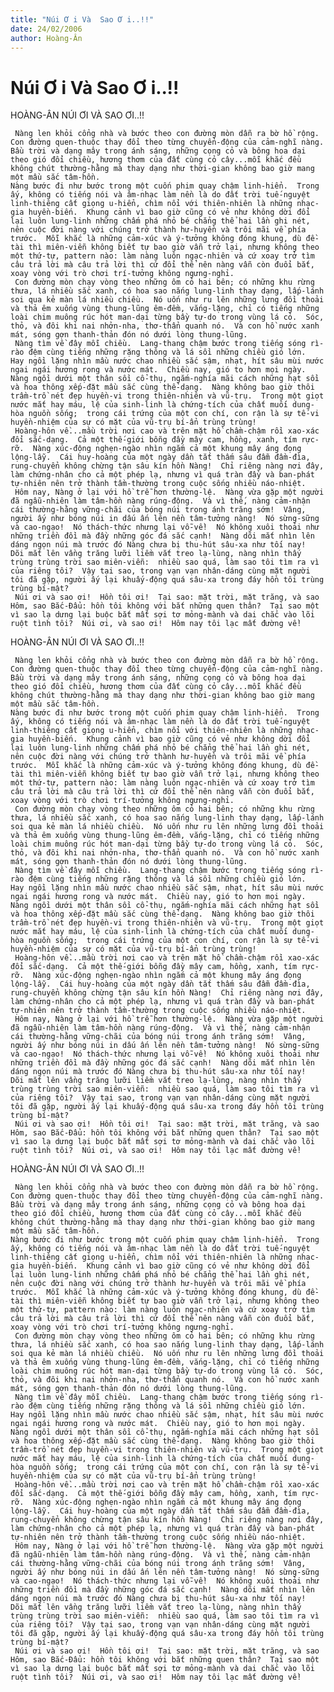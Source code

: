 ```yaml
---
title: "Núi Ơ i Và  Sao Ơ i..!!"
date: 24/02/2006
author: Hoàng-Ân
---
```


# Núi Ơ i Và  Sao Ơ i..!!

HOÀNG-ÂN
NÚI ƠI VÀ SAO ƠI..!!

     Nàng len khỏi cổng nhà và bước theo con đường mòn dẫn ra bờ hồ rộng.  Con đường quen-thuộc thay đổi theo từng chuyển-động của cảm-nghĩ nàng.  Bầu trời và dạng mây trong ánh sáng, những cọng cỏ và bông hoa dại theo gió đổi chiều, hương thơm của đất cùng cỏ cây...mỗi khắc đều không chút thường-hằng mà thay dạng như thời-gian không bao giờ mang một mầu sắc tâm-hồn.
    Nàng bước đi như bước trong một cuốn phim quay chậm linh-hiển.  Trong ấy, không có tiếng nói và âm-nhạc làm nền là do đất trời tuế-nguyệt linh-thiêng cất giọng u-hiển, chìm nổi với thiên-nhiên là những nhạc-gia huyền-biến.  Khung cảnh vì bao giờ cũng có vẻ như không dời đổi lại luôn lung-linh những chấm phá nhỏ bé chẳng thể hai lần ghi nét, nên cuộc đời nàng với chúng trở thành hư-huyền và trôi mãi về phía trước.  Mỗi khắc là những cảm-xúc và ý-tưởng không đóng khung, dù đề-tài thì miên-viễn không biết tự bao giờ vẫn trở lại, nhưng không theo một thứ-tự, pattern nào: làm nàng luôn ngạc-nhiên và cứ xoay trở tìm câu trả lời mà câu trả lời thì cứ đổi thể nên nàng vẫn còn đuổi bắt, xoay vòng với trò chơi trí-tưởng không ngưng-nghỉ.
     Con đường mòn chạy vòng theo những ôm cỏ hai bên; có những khu rừng thưa, lá nhiều sắc xanh, có hoa sao nắng lung-linh thay dạng, lấp-lánh soi qua kẻ màn lá nhiều chiều.  Nó uốn như ru lên những lưng đồi thoải và thả êm xuống vùng thung-lũng êm-đềm, vắng-lặng, chỉ có tiếng những loài chim muông rúc hót man-dại từng bầy tự-do trong vùng lá cỏ.  Sóc, thỏ, và đôi khi nai nhởn-nha, thơ-thẩn quanh nó.  Và con hồ nước xanh mát, sóng gợn thanh-thản đón nó dưới lòng thung-lũng.
     Nàng tìm về đây mỗi chiều.  Lang-thang chậm bước trong tiếng sóng rì-rào đệm cùng tiếng những rặng thông và lá sồi những chiều gió lớn.  Hay ngồi lặng nhìn mầu nước chao nhiều sắc sậm, nhạt, hít sâu mùi nước ngai ngái hương rong và nước mát.  Chiều nay, gió to hơn mọi ngày.  Nàng ngồi dưới một thân sồi cổ-thụ, ngắm-nghía mãi cách những hạt sồi và hoa thông xếp-đặt mầu sắc cùng thể-dạng.  Nàng không bao giờ thôi trầm-trồ nét đẹp huyền-vi trong thiên-nhiên và vũ-trụ.  Trong một giọt nước mắt hay máu, lệ của sinh-linh là chứng-tích của chất muối dung-hòa nguồn sống;  trong cái trứng của một con chí, con rận là sự tế-vi huyền-nhiệm của sự có mặt của vũ-trụ bí-ẩn trùng trùng!
     Hoàng-hôn về...mầu trời nơi cao và trên mặt hồ chầm-chậm rồi xao-xác đổi sắc-dạng.  Cả một thế-giới bỗng đầy mây cam, hồng, xanh, tím rực-rỡ.  Nàng xúc-động nghẹn-ngào nhìn ngắm cả một khung mây áng đọng lộng-lẫy.  Cái huy-hoàng của một ngày dần tắt thấm sâu đẫm đầm-đìa, rung-chuyển không chừng tận sâu kín hồn Nàng!  Chỉ riêng nàng nơi đây, làm chứng-nhân cho cả một phép lạ, nhưng vì quá tràn đầy và ban-phát tự-nhiên nên trở thành tầm-thường trong cuộc sống nhiều náo-nhiệt.
     Hôm nay, Nàng ở lại với hồ trễ hơn thường-lệ.  Nàng vừa gặp một người đã ngẫu-nhiên làm tâm-hồn nàng rúng-động.  Và vì thế, nàng cảm-nhận cái thường-hằng vững-chãi của bóng núi trong ánh trăng sớm!  Vâng, người ấy như bóng núi in dấu ấn lên nền tâm-tưởng nàng!  Nó sừng-sững và cao-ngạo!  Nó thách-thức nhưng lại vỗ-về!  Nó không xuôi thoải như những triền đồi mà đầy những góc đá sắc cạnh!  Nàng dõi mắt nhìn lên dáng ngọn núi mà trước đó Nàng chưa bị thu-hút sâu-xa như tối nay!  Dõi mắt lên vầng trăng lưỡi liềm vắt treo lạ-lùng, nàng nhìn thấy trùng trùng trời sao miên-viễn:  nhiều sao quá, làm sao tôi tìm ra vì của riêng tôi?  Vậy tại sao, trong vạn vạn nhân-dáng cùng mặt người tôi đã gặp, người ấy lại khuấy-động quá sâu-xa trong đáy hồn tôi trùng trùng bí-mật?
     Núi ơi và sao ơi!  Hồn tôi ơi!  Tại sao: mặt trời, mặt trăng, và sao Hôm, sao Bắc-Đẩu: hồn tôi không với bắt những quen thân?  Tại sao một vì sao lạ dưng lại buộc bắt mất sợi tơ mỏng-mành và dai chắc vào lõi ruột tình tôi?  Núi ơi, và sao ơi!  Hôm nay tôi lạc mất đường về!

HOÀNG-ÂN
NÚI ƠI VÀ SAO ƠI..!!

     Nàng len khỏi cổng nhà và bước theo con đường mòn dẫn ra bờ hồ rộng.  Con đường quen-thuộc thay đổi theo từng chuyển-động của cảm-nghĩ nàng.  Bầu trời và dạng mây trong ánh sáng, những cọng cỏ và bông hoa dại theo gió đổi chiều, hương thơm của đất cùng cỏ cây...mỗi khắc đều không chút thường-hằng mà thay dạng như thời-gian không bao giờ mang một mầu sắc tâm-hồn.
    Nàng bước đi như bước trong một cuốn phim quay chậm linh-hiển.  Trong ấy, không có tiếng nói và âm-nhạc làm nền là do đất trời tuế-nguyệt linh-thiêng cất giọng u-hiển, chìm nổi với thiên-nhiên là những nhạc-gia huyền-biến.  Khung cảnh vì bao giờ cũng có vẻ như không dời đổi lại luôn lung-linh những chấm phá nhỏ bé chẳng thể hai lần ghi nét, nên cuộc đời nàng với chúng trở thành hư-huyền và trôi mãi về phía trước.  Mỗi khắc là những cảm-xúc và ý-tưởng không đóng khung, dù đề-tài thì miên-viễn không biết tự bao giờ vẫn trở lại, nhưng không theo một thứ-tự, pattern nào: làm nàng luôn ngạc-nhiên và cứ xoay trở tìm câu trả lời mà câu trả lời thì cứ đổi thể nên nàng vẫn còn đuổi bắt, xoay vòng với trò chơi trí-tưởng không ngưng-nghỉ.
     Con đường mòn chạy vòng theo những ôm cỏ hai bên; có những khu rừng thưa, lá nhiều sắc xanh, có hoa sao nắng lung-linh thay dạng, lấp-lánh soi qua kẻ màn lá nhiều chiều.  Nó uốn như ru lên những lưng đồi thoải và thả êm xuống vùng thung-lũng êm-đềm, vắng-lặng, chỉ có tiếng những loài chim muông rúc hót man-dại từng bầy tự-do trong vùng lá cỏ.  Sóc, thỏ, và đôi khi nai nhởn-nha, thơ-thẩn quanh nó.  Và con hồ nước xanh mát, sóng gợn thanh-thản đón nó dưới lòng thung-lũng.
     Nàng tìm về đây mỗi chiều.  Lang-thang chậm bước trong tiếng sóng rì-rào đệm cùng tiếng những rặng thông và lá sồi những chiều gió lớn.  Hay ngồi lặng nhìn mầu nước chao nhiều sắc sậm, nhạt, hít sâu mùi nước ngai ngái hương rong và nước mát.  Chiều nay, gió to hơn mọi ngày.  Nàng ngồi dưới một thân sồi cổ-thụ, ngắm-nghía mãi cách những hạt sồi và hoa thông xếp-đặt mầu sắc cùng thể-dạng.  Nàng không bao giờ thôi trầm-trồ nét đẹp huyền-vi trong thiên-nhiên và vũ-trụ.  Trong một giọt nước mắt hay máu, lệ của sinh-linh là chứng-tích của chất muối dung-hòa nguồn sống;  trong cái trứng của một con chí, con rận là sự tế-vi huyền-nhiệm của sự có mặt của vũ-trụ bí-ẩn trùng trùng!
     Hoàng-hôn về...mầu trời nơi cao và trên mặt hồ chầm-chậm rồi xao-xác đổi sắc-dạng.  Cả một thế-giới bỗng đầy mây cam, hồng, xanh, tím rực-rỡ.  Nàng xúc-động nghẹn-ngào nhìn ngắm cả một khung mây áng đọng lộng-lẫy.  Cái huy-hoàng của một ngày dần tắt thấm sâu đẫm đầm-đìa, rung-chuyển không chừng tận sâu kín hồn Nàng!  Chỉ riêng nàng nơi đây, làm chứng-nhân cho cả một phép lạ, nhưng vì quá tràn đầy và ban-phát tự-nhiên nên trở thành tầm-thường trong cuộc sống nhiều náo-nhiệt.
     Hôm nay, Nàng ở lại với hồ trễ hơn thường-lệ.  Nàng vừa gặp một người đã ngẫu-nhiên làm tâm-hồn nàng rúng-động.  Và vì thế, nàng cảm-nhận cái thường-hằng vững-chãi của bóng núi trong ánh trăng sớm!  Vâng, người ấy như bóng núi in dấu ấn lên nền tâm-tưởng nàng!  Nó sừng-sững và cao-ngạo!  Nó thách-thức nhưng lại vỗ-về!  Nó không xuôi thoải như những triền đồi mà đầy những góc đá sắc cạnh!  Nàng dõi mắt nhìn lên dáng ngọn núi mà trước đó Nàng chưa bị thu-hút sâu-xa như tối nay!  Dõi mắt lên vầng trăng lưỡi liềm vắt treo lạ-lùng, nàng nhìn thấy trùng trùng trời sao miên-viễn:  nhiều sao quá, làm sao tôi tìm ra vì của riêng tôi?  Vậy tại sao, trong vạn vạn nhân-dáng cùng mặt người tôi đã gặp, người ấy lại khuấy-động quá sâu-xa trong đáy hồn tôi trùng trùng bí-mật?
     Núi ơi và sao ơi!  Hồn tôi ơi!  Tại sao: mặt trời, mặt trăng, và sao Hôm, sao Bắc-Đẩu: hồn tôi không với bắt những quen thân?  Tại sao một vì sao lạ dưng lại buộc bắt mất sợi tơ mỏng-mành và dai chắc vào lõi ruột tình tôi?  Núi ơi, và sao ơi!  Hôm nay tôi lạc mất đường về!

HOÀNG-ÂN
NÚI ƠI VÀ SAO ƠI..!!

     Nàng len khỏi cổng nhà và bước theo con đường mòn dẫn ra bờ hồ rộng.  Con đường quen-thuộc thay đổi theo từng chuyển-động của cảm-nghĩ nàng.  Bầu trời và dạng mây trong ánh sáng, những cọng cỏ và bông hoa dại theo gió đổi chiều, hương thơm của đất cùng cỏ cây...mỗi khắc đều không chút thường-hằng mà thay dạng như thời-gian không bao giờ mang một mầu sắc tâm-hồn.
    Nàng bước đi như bước trong một cuốn phim quay chậm linh-hiển.  Trong ấy, không có tiếng nói và âm-nhạc làm nền là do đất trời tuế-nguyệt linh-thiêng cất giọng u-hiển, chìm nổi với thiên-nhiên là những nhạc-gia huyền-biến.  Khung cảnh vì bao giờ cũng có vẻ như không dời đổi lại luôn lung-linh những chấm phá nhỏ bé chẳng thể hai lần ghi nét, nên cuộc đời nàng với chúng trở thành hư-huyền và trôi mãi về phía trước.  Mỗi khắc là những cảm-xúc và ý-tưởng không đóng khung, dù đề-tài thì miên-viễn không biết tự bao giờ vẫn trở lại, nhưng không theo một thứ-tự, pattern nào: làm nàng luôn ngạc-nhiên và cứ xoay trở tìm câu trả lời mà câu trả lời thì cứ đổi thể nên nàng vẫn còn đuổi bắt, xoay vòng với trò chơi trí-tưởng không ngưng-nghỉ.
     Con đường mòn chạy vòng theo những ôm cỏ hai bên; có những khu rừng thưa, lá nhiều sắc xanh, có hoa sao nắng lung-linh thay dạng, lấp-lánh soi qua kẻ màn lá nhiều chiều.  Nó uốn như ru lên những lưng đồi thoải và thả êm xuống vùng thung-lũng êm-đềm, vắng-lặng, chỉ có tiếng những loài chim muông rúc hót man-dại từng bầy tự-do trong vùng lá cỏ.  Sóc, thỏ, và đôi khi nai nhởn-nha, thơ-thẩn quanh nó.  Và con hồ nước xanh mát, sóng gợn thanh-thản đón nó dưới lòng thung-lũng.
     Nàng tìm về đây mỗi chiều.  Lang-thang chậm bước trong tiếng sóng rì-rào đệm cùng tiếng những rặng thông và lá sồi những chiều gió lớn.  Hay ngồi lặng nhìn mầu nước chao nhiều sắc sậm, nhạt, hít sâu mùi nước ngai ngái hương rong và nước mát.  Chiều nay, gió to hơn mọi ngày.  Nàng ngồi dưới một thân sồi cổ-thụ, ngắm-nghía mãi cách những hạt sồi và hoa thông xếp-đặt mầu sắc cùng thể-dạng.  Nàng không bao giờ thôi trầm-trồ nét đẹp huyền-vi trong thiên-nhiên và vũ-trụ.  Trong một giọt nước mắt hay máu, lệ của sinh-linh là chứng-tích của chất muối dung-hòa nguồn sống;  trong cái trứng của một con chí, con rận là sự tế-vi huyền-nhiệm của sự có mặt của vũ-trụ bí-ẩn trùng trùng!
     Hoàng-hôn về...mầu trời nơi cao và trên mặt hồ chầm-chậm rồi xao-xác đổi sắc-dạng.  Cả một thế-giới bỗng đầy mây cam, hồng, xanh, tím rực-rỡ.  Nàng xúc-động nghẹn-ngào nhìn ngắm cả một khung mây áng đọng lộng-lẫy.  Cái huy-hoàng của một ngày dần tắt thấm sâu đẫm đầm-đìa, rung-chuyển không chừng tận sâu kín hồn Nàng!  Chỉ riêng nàng nơi đây, làm chứng-nhân cho cả một phép lạ, nhưng vì quá tràn đầy và ban-phát tự-nhiên nên trở thành tầm-thường trong cuộc sống nhiều náo-nhiệt.
     Hôm nay, Nàng ở lại với hồ trễ hơn thường-lệ.  Nàng vừa gặp một người đã ngẫu-nhiên làm tâm-hồn nàng rúng-động.  Và vì thế, nàng cảm-nhận cái thường-hằng vững-chãi của bóng núi trong ánh trăng sớm!  Vâng, người ấy như bóng núi in dấu ấn lên nền tâm-tưởng nàng!  Nó sừng-sững và cao-ngạo!  Nó thách-thức nhưng lại vỗ-về!  Nó không xuôi thoải như những triền đồi mà đầy những góc đá sắc cạnh!  Nàng dõi mắt nhìn lên dáng ngọn núi mà trước đó Nàng chưa bị thu-hút sâu-xa như tối nay!  Dõi mắt lên vầng trăng lưỡi liềm vắt treo lạ-lùng, nàng nhìn thấy trùng trùng trời sao miên-viễn:  nhiều sao quá, làm sao tôi tìm ra vì của riêng tôi?  Vậy tại sao, trong vạn vạn nhân-dáng cùng mặt người tôi đã gặp, người ấy lại khuấy-động quá sâu-xa trong đáy hồn tôi trùng trùng bí-mật?
     Núi ơi và sao ơi!  Hồn tôi ơi!  Tại sao: mặt trời, mặt trăng, và sao Hôm, sao Bắc-Đẩu: hồn tôi không với bắt những quen thân?  Tại sao một vì sao lạ dưng lại buộc bắt mất sợi tơ mỏng-mành và dai chắc vào lõi ruột tình tôi?  Núi ơi, và sao ơi!  Hôm nay tôi lạc mất đường về!
